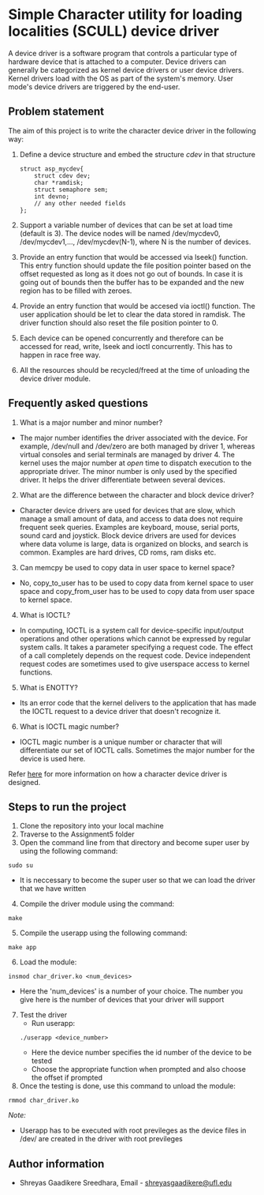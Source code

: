 # Simple Character utility for loading localities (SCULL) device driver

A device driver is a software program that controls a particular type of hardware device that is attached to a computer. Device drivers can generally be categorized as kernel device drivers or user device drivers. Kernel drivers load with the OS as part of the system's memory. User mode's device drivers are triggered by the end-user.  

## Problem statement

The aim of this project is to write the character device driver in the following way:

1. Define a device structure and embed the structure _cdev_ in that structure
    ```
    struct asp_mycdev{
        struct cdev dev;
        char *ramdisk;
        struct semaphore sem;
        int devno;
        // any other needed fields
    };
    ```

2. Support a variable number of devices that can be set at load time (default is 3). The device nodes will be named /dev/mycdev0, /dev/mycdev1,..., /dev/mycdev(N-1), where N is the number of devices.

3. Provide an entry function that would be accessed via lseek() function. This entry function should update the file position pointer based on the offset requested as long as it does not go out of bounds. In case it is going out of bounds then the buffer has to be expanded and the new region has to be filled with zeroes.

4. Provide an entry function that would be accesed via ioctl() function. The user application should be let to clear the data stored in ramdisk. The driver function should also reset the file position pointer to 0.

5. Each device can be opened concurrently and therefore can be accessed for read, write, lseek and ioctl concurrently. This has to happen in race free way.

6. All the resources should be recycled/freed at the time of unloading the device driver module.

## Frequently asked questions

1. What is a major number and minor number?
* The major number identifies the driver associated with the device. For example, /dev/null and /dev/zero are both managed by driver 1, whereas virtual consoles and serial terminals are managed by driver 4. The kernel uses the major number at _open_ time to dispatch execution to the appropriate driver. The minor number is only used by the specified driver. It helps the driver differentiate between several devices.

2. What are the difference between the character and block device driver?
* Character device drivers are used for devices that are slow, which manage a small amount of data, and access to data does not require frequent seek queries. Examples are keyboard, mouse, serial ports, sound card and joystick. Block device drivers are used for devices where data volume is large, data is organized on blocks, and search is common. Examples are hard drives, CD roms, ram disks etc.

3. Can memcpy be used to copy data in user space to kernel space?
* No, copy_to_user has to be used to copy data from kernel space to user space and copy_from_user has to be used to copy data from user space to kernel space.

4. What is IOCTL?
* In computing, IOCTL is a system call for device-specific input/output operations and other operations which cannot be expressed by regular system calls. It takes a parameter specifying a request code. The effect of a call completely depends on the request code. Device independent request codes are sometimes used to give userspace access to kernel functions.

5. What is ENOTTY?
* Its an error code that the kernel delivers to the application that has made the IOCTL request to a device driver that doesn't recognize it.

6. What is IOCTL magic number?
* IOCTL magic number is a unique number or character that will differentiate our set of IOCTL calls. Sometimes the major number for the device is used here.

Refer [here](https://linux-kernel-labs.github.io/master/labs/device_drivers.html) for more information on how a character device driver is designed.

## Steps to run the project

1. Clone the repository into your local machine
2. Traverse to the Assignment5 folder
3. Open the command line from that directory and become super user by using the following command:
```
sudo su
```
* It is neccessary to become the super user so that we can load the driver that we have written

4. Compile the driver module using the command:
```
make
```
5. Compile the userapp using the following command:
```
make app
```
6. Load the module:
```
insmod char_driver.ko <num_devices>
```
* Here the 'num_devices' is a number of your choice. The number you give here is the number of devices that your driver will support
7. Test the driver
   - Run userapp:
   ```
   ./userapp <device_number>
   ```
   * Here the device number specifies the id number of the device to be tested
   - Choose the appropriate function when prompted and also choose the offset if prompted 
8. Once the testing is done, use this command to unload the module:
```
rmmod char_driver.ko
```
_Note:_
* Userapp has to be executed with root previleges as the device files in /dev/ are created in the driver with root previleges

## Author information

* Shreyas Gaadikere Sreedhara, Email - shreyasgaadikere@ufl.edu
